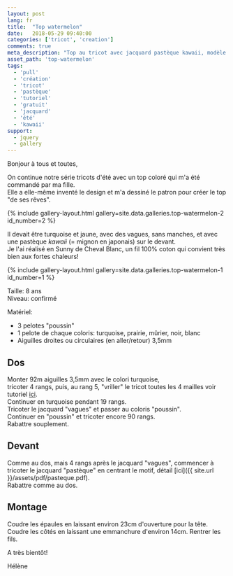 ```yaml
---
layout: post
lang: fr
title:  "Top watermelon"
date:   2018-05-29 09:40:00
categories: ['tricot', 'creation']
comments: true
meta_description: "Top au tricot avec jacquard pastèque kawaii, modèle gratuit"
asset_path: 'top-watermelon'
tags:
  - 'pull'
  - 'création'
  - 'tricot'
  - 'pastèque'
  - 'tutoriel'
  - 'gratuit'
  - 'jacquard'
  - 'été'
  - 'kawaii'
support:
  - jquery
  - gallery
---
```


Bonjour à tous et toutes,

On continue notre série tricots d'été avec un top coloré qui m'a été commandé par ma fille.  
Elle a elle-même inventé le design et m'a dessiné le patron pour créer le top "de ses rêves".  

{% include gallery-layout.html gallery=site.data.galleries.top-watermelon-2 id_number=2 %}

Il devait être turquoise et jaune, avec des vagues, sans manches, et avec une pastèque *kawaii* (= mignon en japonais) sur le devant.  
Je l'ai réalisé en Sunny de Cheval Blanc, un fil 100% coton qui convient très bien aux fortes chaleurs!

{% include gallery-layout.html gallery=site.data.galleries.top-watermelon-1 id_number=1 %}

Taille: 8 ans  
Niveau: confirmé

Matériel:  
* 3 pelotes "poussin"  
* 1 pelote de chaque coloris: turquoise, prairie, mûrier, noir, blanc  
* Aiguilles droites ou circulaires (en aller/retour) 3,5mm

## Dos

Monter 92m aiguilles 3,5mm avec le colori turquoise,  
tricoter 4 rangs, puis, au rang 5, "vriller" le tricot toutes les 4 mailles voir tutoriel [ici](https://www.facebook.com/huuubakbi/videos/874320966001583/?hc_ref=ARQ0FAo7OLQlrTHdaRPcG7BCdpfIf39Msphyu_fax4MKRoeQMUUpvKlSeGKviF6aFEA).  
Continuer en turquoise pendant 19 rangs.  
Tricoter le jacquard "vagues" et passer au coloris "poussin".  
Continuer en "poussin" et tricoter encore 90 rangs.  
Rabattre souplement.

## Devant

Comme au dos, mais 4 rangs après le jacquard "vagues", commencer à tricoter le jacquard "pastèque" en centrant le motif, détail [ici]({{ site.url }}/assets/pdf/pasteque.pdf).  
Rabattre comme au dos.

## Montage

Coudre les épaules en laissant environ 23cm d'ouverture pour la tête.
Coudre les côtés en laissant une emmanchure d'environ 14cm.
Rentrer les fils.

A très bientôt! 

Hélène

